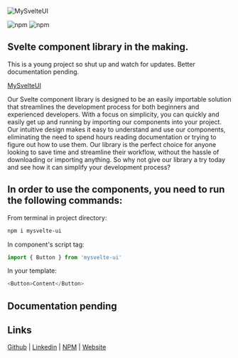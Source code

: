 ![MySvelteUI](https://user-images.githubusercontent.com/89223122/228957657-eec19e63-ecd7-4657-8466-5ff28242b6eb.png)

![npm](https://img.shields.io/npm/v/mysvelte-ui)
![npm](https://img.shields.io/npm/dm/mysvelte-ui)

## Svelte component library in the making. 
This is a young project so shut up and watch for updates.
Better documentation pending.

[MySvelteUI](https://mysvelteui.io)

Our Svelte component library is designed to be an easily importable solution that streamlines the development process for both beginners and experienced developers. With a focus on simplicity, you can quickly and easily get up and running by importing our components into your project. Our intuitive design makes it easy to understand and use our components, eliminating the need to spend hours reading documentation or trying to figure out how to use them. Our library is the perfect choice for anyone looking to save time and streamline their workflow, without the hassle of downloading or importing anything. So why not give our library a try today and see how it can simplify your development process?

## In order to use the components, you need to run the following commands:

From terminal in project directory:
```bash
npm i mysvelte-ui
```

In component's script tag:
```js
import { Button } from 'mysvelte-ui'
```

In your template:
```js
<Button>Content</Button>
```

## Documentation pending

## Links
[Github](https://github.com/Ddupasquier/mysvelte_ui) |
[Linkedin](https://www.linkedin.com/in/dylan-dupasquier/) |
[NPM](https://www.npmjs.com/package/mysvelte-ui?activeTab=readme) |
[Website](https://ddupasquier.dev)
